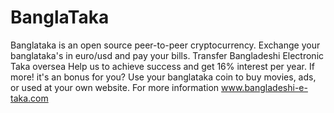 # BanglaTaka
Banglataka is an open source peer-to-peer cryptocurrency. Exchange your banglataka's in euro/usd and pay your bills. Transfer Bangladeshi Electronic Taka oversea  Help us to achieve success and get 16% interest per year. If more! it's an bonus for you?  Use your banglataka coin to buy movies, ads, or used at your own website.  For more information www.bangladeshi-e-taka.com
